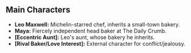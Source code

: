 ## Main Characters

*   **Leo Maxwell:** Michelin-starred chef, inherits a small-town bakery.
*   **Maya:** Fiercely independent head baker at The Daily Crumb.
*   **[Eccentric Aunt]:** Leo's aunt, whose bakery he inherits.
*   **[Rival Baker/Love Interest]:** External character for conflict/jealousy.